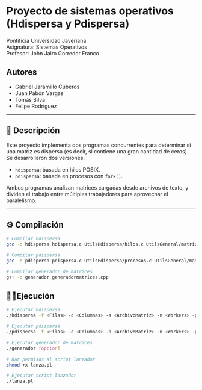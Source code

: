 # Proyecto de sistemas operativos (Hdispersa y Pdispersa)

Pontificia Universidad Javeriana  
Asignatura: Sistemas Operativos  
Profesor: John Jairo Corredor Franco  

## Autores
- Gabriel Jaramillo Cuberos  
- Juan Pabón Vargas  
- Tomás Silva  
- Felipe Rodríguez  

---

## 📌 Descripción

Este proyecto implementa dos programas concurrentes para determinar si una matriz es dispersa (es decir, si contiene una gran cantidad de ceros).  
Se desarrollaron dos versiones:

- `hdispersa`: basada en hilos POSIX.
- `pdispersa`: basada en procesos con `fork()`.

Ambos programas analizan matrices cargadas desde archivos de texto, y dividen el trabajo entre múltiples trabajadores para aprovechar el paralelismo.

---

## ⚙️ Compilación

```bash
# Compilar hdispersa
gcc -o hdispersa hdispersa.c UtilsHdispersa/hilos.c UtilsGeneral/matriz.c UtilsGeneral/temporizador.c UtilsGeneral/utilidades.c -lpthread -lm

# Compilar pdispersa
gcc -o pdispersa pdispersa.c UtilsPdispersa/procesos.c UtilsGeneral/matriz.c UtilsGeneral/temporizador.c UtilsGeneral/utilidades.c -lpthread -lm

# Compilar generador de matrices
g++ -o generador generadormatrices.cpp
```
## 🏃‍♂️Ejecución

```bash
# Ejecutar hdispersa
./hdispersa -f <Filas> -c <Columnas> -a <ArchivoMatriz> -n <Workers> -p <Porcentaje>

# Ejecutar pdispersa
./pdispersa -f <Filas> -c <Columnas> -a <ArchivoMatriz> -n <Workers> -p <Porcentaje>

# Ejecutar generador de matrices
./generador [opción]

# Dar permisos al script lanzador
chmod +x lanza.pl

# Ejecutar script lanzador
./lanza.pl
